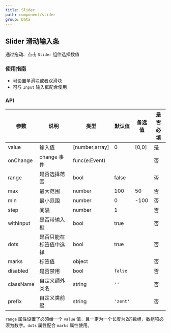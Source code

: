 ```yaml
---
title: Slider
path: component/slider
group: Data
---
```


## Slider 滑动输入条

通过拖动、点击 `Slider` 组件选择数值

### 使用指南

- 可设置单滑块或者双滑块
- 可与 `Input` 输入框配合使用

### API

| 参数           | 说明              | 类型            | 默认值      | 备选值                     | 是否必填 |
| ------------ | --------------- | ------------- | -------- | ----------------------- | ---- |
| value        | 输入值    | [number,array] |    0      |    [0,0]    | 是    |
| onChange     | change 事件        | func(e:Event) |          |                         | 否    |
| range        | 是否选择范围    | bool          |     false     |                         | 否    |
| max          | 最大范围     | number     | 100 | 50 | 否    |
| min          | 最小范围     | number     |  0  |   -100        | 否    |
| step         | 间隔 | number        |  1     |                 | 否    |
| withInput    | 是否带输入框            | bool          |       true   |                  | 否    |
| dots         | 是否只能在标签值中选择     | bool |       true   |                         | 否    |
| marks        | 标签值     | object |          |                         | 否    |
| disabled     | 是否禁用            | bool          | `false`  |                         | 否    |
| className    | 自定义额外类名         | string        | `''`     |                         | 否    |
| prefix       | 自定义类前缀          | string        | `'zent'` |                         | 否    |

`range` 属性设置了必须给一个 `value` 值，且一定为一个长度为2的数组，数组项必须为数字。`dots` 属性配合 `marks` 属性使用。
